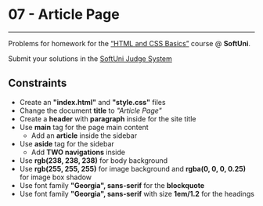 ﻿# 07 - Article Page
------
Problems for homework for the [“HTML and CSS Basics”](#) course @ **SoftUni**.

Submit your solutions in the [SoftUni Judge System](https://judge.softuni.bg/Contests/#!/List/ByCategory/165/HTML-and-CSS)

## Constraints
* Create an **"index.html"** and **"style.css"** files
* Change the document **title** to *"Article Page"*
* Create a **header** with **paragraph** inside for the site title
* Use **main** tag for the page main content
	* Add an **article** inside the sidebar
* Use **aside** tag for the sidebar
	* Add **TWO navigations** inside
 * Use **rgb(238, 238, 238)** for body background
 * Use **rgb(255, 255, 255)** for image background and **rgba(0, 0, 0, 0.25)** for image box shadow
 * Use font family **"Georgia", sans-serif** for the **blockquote**
 * Use font family **"Georgia", sans-serif** with size **1em/1.2** for the headings
	